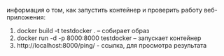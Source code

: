информация о том, как запустить контейнер и проверить работу веб-приложения:

1. docker build -t testdocker . – собирает образ
2. docker run -d -p 8000:8000 testdocker – запускает контейнер
3. http://localhost:8000/ping/ - ссылка, для просмотра результата

